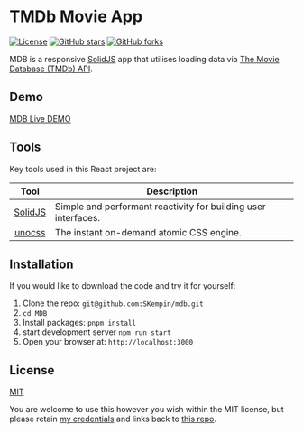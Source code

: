 # TMDb Movie App
[![License](https://img.shields.io/badge/license-MIT-blue.svg?style=flat-square)](https://github.com/AlidotSal/MDB/blob/master/LICENCE)
[![GitHub stars](https://img.shields.io/github/stars/AlidotSal/MDB.svg?style=flat-square)](https://github.com/AlidotSal/MDB/stargazers)
[![GitHub forks](https://img.shields.io/github/forks/AlidotSal/MDB.svg?style=flat-square)](https://github.com/AlidotSal/MDB/network)

MDB is a responsive [SolidJS](https://www.solidjs.com/) app that utilises loading data via [The Movie Database (TMDb) API](https://www.themoviedb.org/documentation/api).

## Demo
[MDB Live DEMO](https://mdb-beryl.vercel.app)

## Tools
Key tools used in this React project are:

| Tool             | Description   |
| :-------------:|--------------|
| [SolidJS](https://www.solidjs.com/) | Simple and performant reactivity for building user interfaces. |
| [unocss](https://unocss.antfu.me/) | The instant on-demand atomic CSS engine. |

## Installation

If you would like to download the code and try it for yourself:

1. Clone the repo: `git@github.com:SKempin/mdb.git`
2. `cd MDB`
2. Install packages: `pnpm install`
3. start development server `npm run start`
4. Open your browser at: `http://localhost:3000`

## License
[MIT](https://github.com/AlidotSal/MDB/blob/master/LICENCE)

You are welcome to use this however you wish within the MIT license, but please retain [my credentials](https://github.com/AlidotSal) and links back to [this repo](https://github.com/AlidotSal/MDB).